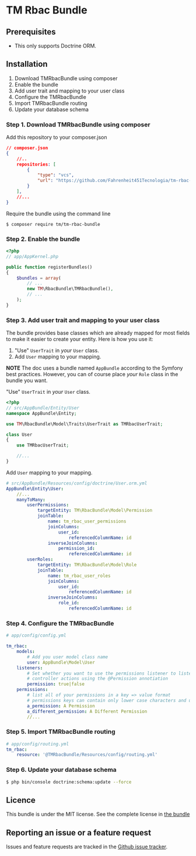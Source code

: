 # TM Rbac Bundle

## Prerequisites

- This only supports Doctrine ORM.


## Installation

1. Download TMRbacBundle using composer
2. Enable the bundle
3. Add user trait and mapping to your user class
4. Configure the TMRbacBundle
5. Import TMRbacBundle routing
6. Update your database schema

### Step 1. Download TMRbacBundle using composer

Add this repository to your composer.json

```json
// composer.json
{
    //..
    repositories: [
        {
            "type": "vcs",
            "url": "https://github.com/Fahrenheit451Tecnologia/tm-rbac-bundle"
        }
    ],
    //...
}
```

Require the bundle using the command line

```cli
$ composer require tm/tm-rbac-bundle
```

### Step 2. Enable the bundle


```php
<?php
// app/AppKernel.php

public function registerBundles()
{
    $bundles = array(
        // ...
        new TM\RbacBundle\TMRbacBundle(),
        // ...
    );
}
```

### Step 3. Add user trait and mapping to your user class

The bundle provides base classes which are already mapped for most fields
to make it easier to create your entity. Here is how you use it:

1. "Use" `UserTrait` in *your* `User` class.
2. Add `User` mapping to your mapping.

**NOTE** The doc uses a bundle named `AppBundle` according to the Symfony best
practices. However, you can of course place *your* `Role` class in the bundle
you want.

"Use" `UserTrait` in *your* `User` class.

```php
<?php
// src/AppBundle/Entity/User
namespace AppBundle\Entity;

use TM\RbacBundle\Model\Traits\UserTrait as TMRbacUserTrait;

class User
{
    use TMRbacUserTrait;

    //...
}
```

Add `User` mapping to your mapping.

```yaml
# src/AppBundle/Resources/config/doctrine/User.orm.yml
AppBundle\Entity\User:
    //...
    manyToMany:
        userPermissions:
            targetEntity: TM\RbacBundle\Model\Permission
            joinTable:
            	name: tm_rbac_user_permissions
                joinColumns:
                    user_id:
                        referencedColumnName: id
                inverseJoinColumns:
                    permission_id:
                        referencedColumnName: id
        userRoles:
            targetEntity: TM\RbacBundle\Model\Role
            joinTable:
                name: tm_rbac_user_roles
                joinColumns:
                    user_id:
                        referencedColumnName: id
                inverseJoinColumns:
                    role_id:
                        referencedColumnName: id
```

### Step 4. Configure the TMRbacBundle

```yaml
# app/config/config.yml

tm_rbac:
    models:
        # Add you user model class name
        user: AppBundle\Model\User
    listeners:
        # Set whether you want to use the permissions listener to listen for
        # controller actions using the @Permission annotiation
        permission: true|false
    permissions:
        # list all of your permissions in a key => value format
        # permissions keys can contain only lower case characters and underscores
        a_permission: A Permission
        a_different_permission: A Different Permission
        //...
```

### Step 5. Import TMRbacBundle routing

```yaml
# app/config/routing.yml
tm_rbac:
    resource: '@TMRbacBundle/Resources/config/routing.yml'
```
### Step 6. Update your database schema

```bash
$ php bin/console doctrine:schema:update --force
```

## Licence

This bundle is under the MIT license. See the complete license in [the bundle](https://github.com/Fahrenheit451Tecnologia/tm-rbac-bundle/blob/master/LICENSE)

## Reporting an issue or a feature request

Issues and feature requests are tracked in the [Github issue tracker](https://github.com/Fahrenheit451Tecnologia/tm-rbac-bundle/issues).